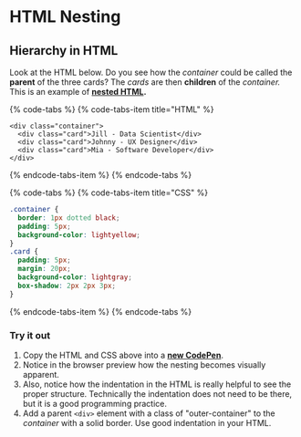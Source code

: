 # HTML Nesting

## Hierarchy in HTML

Look at the HTML below. Do you see how the _container_ could be called the **parent** of the three cards? The _cards_ are then **children** of the _container._ This is an example of [**nested HTML**](http://www.developphp.com/lib/HTML/Nesting-and-Indenting)**.**

{% code-tabs %}
{% code-tabs-item title="HTML" %}
```markup
<div class="container">
  <div class="card">Jill - Data Scientist</div>
  <div class="card">Johnny - UX Designer</div>
  <div class="card">Mia - Software Developer</div>
</div>
```
{% endcode-tabs-item %}
{% endcode-tabs %}

{% code-tabs %}
{% code-tabs-item title="CSS" %}
```css
.container {
  border: 1px dotted black;
  padding: 5px;
  background-color: lightyellow;
}
.card {
  padding: 5px;
  margin: 20px;
  background-color: lightgray;
  box-shadow: 2px 2px 3px;
}
```
{% endcode-tabs-item %}
{% endcode-tabs %}

### Try it out

1. Copy the HTML and CSS above into a [**new CodePen**](https://codepen.io/pen/). 
2. Notice in the browser preview how the nesting becomes visually apparent.
3. Also, notice how the indentation in the HTML is really helpful to see the proper structure. Technically the indentation does not need to be there, but it is a good programming practice.
4. Add a parent `<div>` element with a class of "outer-container" to the _container_  with a solid border. Use good indentation in your HTML.
